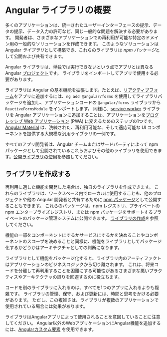 # Angular ライブラリの概要

多くのアプリケーションは、統一されたユーザーインターフェースの提示、データの提示、データ入力の許可など、同じ一般的な問題を解決する必要があります。
開発者は、さまざまなアプリケーションでの再利用が可能な特定のドメイン用の一般的なソリューションを作成できます。
このようなソリューションは Angular *ライブラリ*として構築でき、これらのライブラリは *npm パッケージ*として公開および共有できます。

Angular ライブラリは、単独では実行できないという点でアプリとは異なる Angular [プロジェクト](guide/glossary#project)です。
ライブラリをインポートしてアプリで使用する必要があります。

ライブラリは Angular の基本機能を拡張します。たとえば、[リアクティブフォーム](guide/reactive-forms)をアプリに追加するには、`ng add @angular/forms` を使用してライブラリパッケージを追加し、アプリケーションコードの `@angular/forms` ライブラリから `ReactiveFormsModule` をインポートします。
同様に、[service worker](guide/service-worker-intro) ライブラリを Angular アプリケーションに追加することは、アプリケーションを[プログレッシブ Web アプリケーション](https://developers.google.com/web/progressive-web-apps/) (PWA) に変えるためのステップの1つです。
[Angular Material](https://material.angular.io/) は、洗練された、再利用可能な、そして適応可能な UI コンポーネントを提供する大規模な汎用ライブラリの一例です。

すべてのアプリ開発者は、Angular チームまたはサードパーティによって npm パッケージとして公開されているこれらおよびその他のライブラリを使用できます。[公開ライブラリの使用](guide/using-libraries)を参照してください。

## ライブラリを作成する

再利用に適した機能を開発した場合は、独自のライブラリを作成できます。
これらのライブラリは、ワークスペース内でローカルに使用することも、他のプロジェクトや他の Angular 開発者と共有するために [npm パッケージ](guide/npm-packages)として公開することもできます。
これらのパッケージは、npm レジストリ、プライベートの npm エンタープライズレジストリ、または npm パッケージをサポートするプライベートのパッケージ管理システムに公開できます。
[ライブラリの作成](guide/creating-libraries)を参照してください。

機能の一部をコンポーネントにするかサービスにするかを決めることやコンポーネントのスコープを決めることと同様に、機能をライブラリとしてパッケージ化するかどうかはアーキテクチャとしての判断になります。

ライブラリとして機能をパッケージ化すると、ライブラリ内のアーティファクトはアプリケーションのビジネスロジックから切り離されます。
これは、将来コードを分離して再利用することを困難にする可能性があるさまざまな悪いプラクティスやアーキテクチャの誤りを回避するのに役立ちます。

コードを別のライブラリに入れるのは、すべてを1つのアプリに入れるよりも複雑です。
ライブラリの管理、保守、および更新には、時間と思考をかける必要があります。
ただし、この複雑さは、ライブラリが複数のアプリケーションで使用されている場合には効果があります。

<div class="alert is-helpful">

ライブラリはAngularアプリによって使用されることを意図していることに注意してください。
Angular以外のWebアプリケーションにAngular機能を追加するには、[Angularカスタム要素](guide/elements) を使用できます。

</div>
